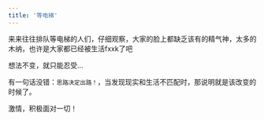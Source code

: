 ```yaml
---
title: '等电梯'
---
```

 
来来往往排队等电梯的人们，仔细观察，大家的脸上都缺乏该有的精气神，太多的木纳，也许是大家都已经被生活fxxk了吧

想法不变，就只能忍受...

有一句话没错：`思路决定出路！`，当发现现实和生活不匹配时，那说明就是该改变的时候了。

激情，积极面对一切！